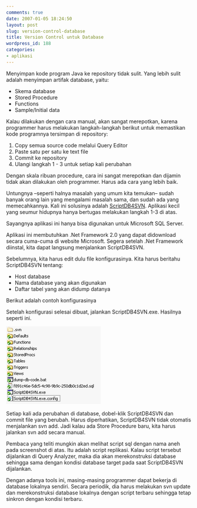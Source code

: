 ```yaml
---
comments: true
date: 2007-01-05 18:24:50
layout: post
slug: version-control-database
title: Version Control untuk Database
wordpress_id: 188
categories:
- aplikasi
---
```


Menyimpan kode program Java ke repository tidak sulit. Yang lebih sulit adalah menyimpan artifak database, yaitu: 

  -  Skema database
  -  Stored Procedure
  -  Functions
  -  Sample/Initial data

Kalau dilakukan dengan cara manual, akan sangat merepotkan, karena programmer harus melakukan langkah-langkah berikut untuk memastikan kode programnya tersimpan di repository: 

  1. Copy semua source code melalui Query Editor
  2. Paste satu per satu ke text file
  3. Commit ke repository
  4. Ulangi langkah 1 - 3 untuk setiap kali perubahan

Dengan skala ribuan procedure, cara ini sangat merepotkan dan dijamin tidak akan dilakukan oleh programmer. Harus ada cara yang lebih baik. 

Untungnya –seperti halnya masalah yang umum kita temukan– sudah banyak orang lain yang mengalami masalah sama, dan sudah ada yang memecahkannya. Kali ini solusinya adalah [ScriptDB4SVN](http://www.codeproject.com/cs/database/ScriptDB4Svn.asp "Homepage ScriptDB4SVN"). Aplikasi kecil yang seumur hidupnya hanya bertugas melakukan langkah 1-3 di atas. 



Sayangnya aplikasi ini hanya bisa digunakan untuk Microsoft SQL Server. 

Aplikasi ini membutuhkan .Net Framework 2.0 yang dapat didownload secara cuma-cuma di website Microsoft. Segera setelah .Net Framework diinstal, kita dapat langsung menjalankan ScriptDB4SVN. 

Sebelumnya, kita harus edit dulu file konfigurasinya. Kita harus beritahu ScriptDB4SVN tentang: 

  -  Host database
  -  Nama database yang akan digunakan
  -  Daftar tabel yang akan didump datanya

Berikut adalah contoh konfigurasinya


    
    
      
      

        
        
        
        
        
        

        
        
        
        
	
        
        

        
        

        
        
        
        

        
        

        
        
      
     


Setelah konfigurasi selesai dibuat, jalankan ScriptDB4SVN.exe. Hasilnya seperti ini. 

![Screenshot ScriptDB4SVN](/images/uploads/2007/01/scriptdb4svn.png)

Setiap kali ada perubahan di database, dobel-klik ScriptDB4SVN dan commit file yang berubah. Harus diperhatikan, ScriptDB4SVN tidak otomatis menjalankan svn add. Jadi kalau ada Store Procedure baru, kita harus jalankan svn add secara manual. 

Pembaca yang teliti mungkin akan melihat script sql dengan nama aneh pada screenshot di atas. Itu adalah script replikasi. Kalau script tersebut dijalankan di Query Analyzer, maka dia akan merekonstruksi database sehingga sama dengan kondisi database target pada saat ScriptDB4SVN dijalankan. 

Dengan adanya tools ini, masing-masing programmer dapat bekerja di database lokalnya sendiri. Secara periodik, dia harus melakukan svn update dan merekonstruksi database lokalnya dengan script terbaru sehingga tetap sinkron dengan kondisi terbaru.
